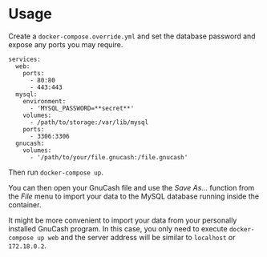 # Usage

Create a `docker-compose.override.yml` and set the database password and expose
any ports you may require.

    services:
      web:
        ports:
          - 80:80
          - 443:443
      mysql:
        environment:
          - 'MYSQL_PASSWORD=**secret**'
        volumes:
          - /path/to/storage:/var/lib/mysql
        ports:
          - 3306:3306
      gnucash:
        volumes:
          - '/path/to/your/file.gnucash:/file.gnucash'

Then run `docker-compose up`.

You can then open your GnuCash file and use the *Save As...* function from the
*File* menu to import your data to the MySQL database running inside the
container.

It might be more convenient to import your data from your personally installed
GnuCash program. In this case, you only need to execute `docker-compose up web`
and the server address will be similar to `localhost` or `172.18.0.2`.
